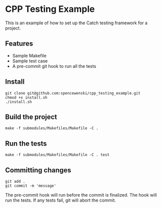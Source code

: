CPP Testing Example
===================
This is an example of how to set up the Catch testing framework for a project.

Features
--------
- Sample Makefile
- Sample test case
- A pre-commit git hook to run all the tests


Install
-------
```
git clone git@github.com:spencewenski/cpp_testing_example.git
chmod +x install.sh
./install.sh
```


Build the project
-----------------
```
make -f submodules/Makefiles/Makefile -C .
```


Run the tests
-------------
```
make -f submodules/Makefiles/Makefile -C . test
```


Committing changes
------------------
```
git add .
git commit -m 'message'
```
The pre-commit hook will run before the commit is finalized. The hook will
run the tests. If any tests fail, git will abort the commit.
